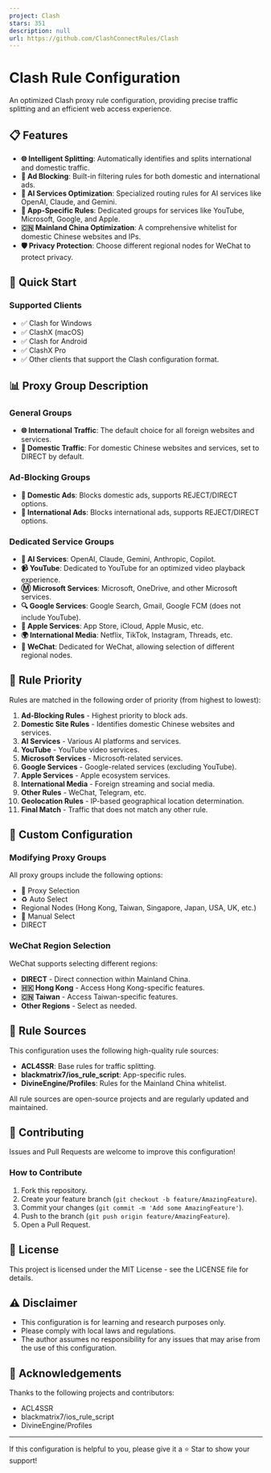 ```yaml
---
project: Clash
stars: 351
description: null
url: https://github.com/ClashConnectRules/Clash
---
```


Clash Rule Configuration
========================

An optimized Clash proxy rule configuration, providing precise traffic splitting and an efficient web access experience.

📋 Features
-----------

-   **🌐 Intelligent Splitting**: Automatically identifies and splits international and domestic traffic.
-   **🚫 Ad Blocking**: Built-in filtering rules for both domestic and international ads.
-   **🤖 AI Services Optimization**: Specialized routing rules for AI services like OpenAI, Claude, and Gemini.
-   **📱 App-Specific Rules**: Dedicated groups for services like YouTube, Microsoft, Google, and Apple.
-   **🇨🇳 Mainland China Optimization**: A comprehensive whitelist for domestic Chinese websites and IPs.
-   **🛡️ Privacy Protection**: Choose different regional nodes for WeChat to protect privacy.

🚀 Quick Start
--------------

### Supported Clients

-   ✅ Clash for Windows
-   ✅ ClashX (macOS)
-   ✅ Clash for Android
-   ✅ ClashX Pro
-   ✅ Other clients that support the Clash configuration format.

📊 Proxy Group Description
--------------------------

### General Groups

-   **🌐 International Traffic**: The default choice for all foreign websites and services.
-   **🎯 Domestic Traffic**: For domestic Chinese websites and services, set to DIRECT by default.

### Ad-Blocking Groups

-   **🚫 Domestic Ads**: Blocks domestic ads, supports REJECT/DIRECT options.
-   **🚫 International Ads**: Blocks international ads, supports REJECT/DIRECT options.

### Dedicated Service Groups

-   **🤖 AI Services**: OpenAI, Claude, Gemini, Anthropic, Copilot.
-   **📹 YouTube**: Dedicated to YouTube for an optimized video playback experience.
-   **Ⓜ️ Microsoft Services**: Microsoft, OneDrive, and other Microsoft services.
-   **🔍 Google Services**: Google Search, Gmail, Google FCM (does not include YouTube).
-   **🍎 Apple Services**: App Store, iCloud, Apple Music, etc.
-   **🌍 International Media**: Netflix, TikTok, Instagram, Threads, etc.
-   **🫧 WeChat**: Dedicated for WeChat, allowing selection of different regional nodes.

🎯 Rule Priority
----------------

Rules are matched in the following order of priority (from highest to lowest):

1.  **Ad-Blocking Rules** - Highest priority to block ads.
2.  **Domestic Site Rules** - Identifies domestic Chinese websites and services.
3.  **AI Services** - Various AI platforms and services.
4.  **YouTube** - YouTube video services.
5.  **Microsoft Services** - Microsoft-related services.
6.  **Google Services** - Google-related services (excluding YouTube).
7.  **Apple Services** - Apple ecosystem services.
8.  **International Media** - Foreign streaming and social media.
9.  **Other Rules** - WeChat, Telegram, etc.
10.  **Geolocation Rules** - IP-based geographical location determination.
11.  **Final Match** - Traffic that does not match any other rule.

🔧 Custom Configuration
-----------------------

### Modifying Proxy Groups

All proxy groups include the following options:

-   🚀 Proxy Selection
-   ♻️ Auto Select
-   Regional Nodes (Hong Kong, Taiwan, Singapore, Japan, USA, UK, etc.)
-   🚀 Manual Select
-   DIRECT

### WeChat Region Selection

WeChat supports selecting different regions:

-   **DIRECT** - Direct connection within Mainland China.
-   **🇭🇰 Hong Kong** - Access Hong Kong-specific features.
-   **🇨🇳 Taiwan** - Access Taiwan-specific features.
-   **Other Regions** - Select as needed.

📝 Rule Sources
---------------

This configuration uses the following high-quality rule sources:

-   **ACL4SSR**: Base rules for traffic splitting.
-   **blackmatrix7/ios\_rule\_script**: App-specific rules.
-   **DivineEngine/Profiles**: Rules for the Mainland China whitelist.

All rule sources are open-source projects and are regularly updated and maintained.

🤝 Contributing
---------------

Issues and Pull Requests are welcome to improve this configuration!

### How to Contribute

1.  Fork this repository.
2.  Create your feature branch (`git checkout -b feature/AmazingFeature`).
3.  Commit your changes (`git commit -m 'Add some AmazingFeature'`).
4.  Push to the branch (`git push origin feature/AmazingFeature`).
5.  Open a Pull Request.

📄 License
----------

This project is licensed under the MIT License - see the LICENSE file for details.

⚠️ Disclaimer
-------------

-   This configuration is for learning and research purposes only.
-   Please comply with local laws and regulations.
-   The author assumes no responsibility for any issues that may arise from the use of this configuration.

🙏 Acknowledgements
-------------------

Thanks to the following projects and contributors:

-   ACL4SSR
-   blackmatrix7/ios\_rule\_script
-   DivineEngine/Profiles

* * *

If this configuration is helpful to you, please give it a ⭐ Star to show your support!
